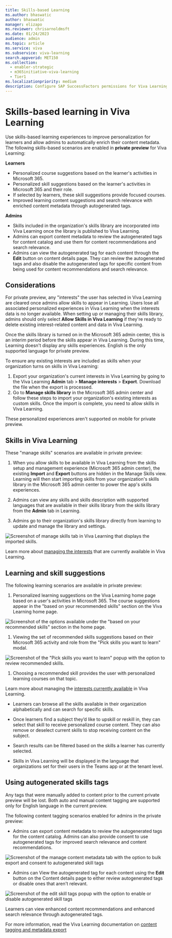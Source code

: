 ```yaml
---
title: Skills-based Learning 
ms.author: bhaswatic
author: bhaswatic
manager: elizapo
ms.reviewer: chrisarnoldmsft
ms.date: 01/24/2023
audience: admin
ms.topic: article
ms.service: viva
ms.subservice: viva-learning
search.appverid: MET150
ms.collection:
  - enabler-strategic
  - m365initiative-viva-learning
  - Tier1
ms.localizationpriority: medium
description: Configure SAP SuccessFactors permissions for Viva Learning integration.
---
```


# Skills-based learning in Viva Learning

Use skills-based learning experiences to improve personalization for learners and allow admins to automatically enrich their content metadata.
The following skills-based scenarios are enabled in **private preview** for Viva Learning:

**Learners**

- Personalized course suggestions based on the learner's activities in Microsoft 365. 
- Personalized skill suggestions based on the learner's activities in Microsoft 365 and their role.
- If selected by learners, these skill suggestions provide focused courses. 
- Improved learning content suggestions and search relevance with enriched content metadata through autogenerated tags.

**Admins**

- Skills included in the organization's skills library are incorporated into Viva Learning once the library is published to Viva Learning.
- Admins can export content metadata to review the autogenerated tags for content catalog and use them for content recommendations and search relevance. 
- Admins can view the autogenerated tag for each content through the **Edit** button on content details page. They can review the autogenerated tags and also disable the autogenerated tags for specific content from being used for content recommendations and search relevance.

## Considerations 

For private preview, any "interests" the user has selected in Viva Learning are cleared once admins allow skills to appear in Learning. Users lose all associated personalized experiences in Viva Learning when the interests data is no longer available. When setting up or managing their skills library, admins should only select **Allow Skills in Viva Learning** if they're ready to delete existing interest-related content and data in Viva Learning.

Once the skills library is turned on in the Microsoft 365 admin center, this is an interim period before the skills appear in Viva Learning. During this time, Learning doesn't display any skills experiences. 
English is the only supported language for private preview. 

To ensure any existing interests are included as skills when your organization turns on skills in Viva Learning: 

1. Export your organization's current interests in Viva Learning by going to the Viva Learning **Admin** tab > **Manage interests** > **Export**. Download the file when the export is processed. 
2. Go to **Manage skills library** in the Microsoft 365 admin center and follow these steps to import your organization's existing interests as custom skills. Once the import is complete, you need to allow skills in Viva Learning. 

These personalized experiences aren't supported on mobile for private preview. 

## Skills in Viva Learning

These "manage skills" scenarios are available in private preview:

1. When you allow skills to be available in Viva Learning from the skills setup and management experience (Microsoft 365 admin center), the existing **Import** and **Export** buttons are hidden in the Manage Skills view. Learning will then start importing skills from your organization's skills library in the Microsoft 365 admin center to power the app's skills experiences. 

2. Admins can view any skills and skills description with supported languages that are available in their skills library from the skills library from the **Admin** tab in Learning.

3. Admins go to their organization's skills library directly from learning to update and manage the library and settings.


![Screenshot of manage skills tab in Viva Learning that displays the imported skills.](../media/learning/skills-learning-manage-skills.png)


Learn more about [managing the interests](/viva/learning/interests) that are currently available in Viva Learning. 

## Learning and skill suggestions

The following learning scenarios are available in private preview:

1. Personalized learning suggestions on the Viva Learning home page based on a user's activities in Microsoft 365. The course suggestions appear in the "based on your recommended skills" section on the Viva Learning home page. 


![Screenshot of the options available under the "based on your recommended skills" section in the home page.](../media/learning/skills-recommendation.png)

1. Viewing the set of recommended skills suggestions based on their Microsoft 365 activity and role from the "Pick skills you want to learn" modal. 

![Screenshot of the "Pick skills you want to learn" popup with the option to review recommended skills.](../media/learning/skills-pick-skills.png)

1. Choosing a recommended skill provides the user with personalized learning courses on that topic. 

Learn more about managing the [interests currently available](https://support.microsoft.com/en-au/office/personalize-your-learning-with-viva-learning-ca774f08-6bed-441b-a74b-3aac15cd9019) in Viva Learning.

- Learners can browse all the skills available in their organization alphabetically and can search for specific skills.

- Once learners find a subject they’d like to upskill or reskill in, they can select that skill to receive personalized course content. They can also remove or deselect current skills to stop receiving content on the subject. 

- Search results can be filtered based on the skills a learner has currently selected.

- Skills in Viva Learning will be displayed in the language that organizations set for their users in the Teams app or at the tenant level. 

## Using autogenerated skills tags 

Any tags that were manually added to content prior to the current private preview will be lost.
Both auto and manual content tagging are supported only for English language in the current preview. 

The following content tagging scenarios enabled for admins in the private preview:

- Admins can export content metadata to review the autogenerated tags for the content catalog. Admins can also provide consent to use autogenerated tags for improved search relevance and content recommendations. 

![Screenshot of the manage content metadata tab with the option to bulk export and consent to autogenerated skill tags](../media/learning/skills-bulk-import.png)

- Admins can View the autogenerated tag for each content using the **Edit** button on the Content details page to either review autogenerated tags or disable ones that aren't relevant.

![Screenshot of the edit skill tags popup with the option to enable or disable autogenerated skill tags](../media/learning/skills-autogenerated-tags.png)

Learners can view enhanced content recommendations and enhanced search relevance through autogenerated tags. 

For more information, read the Viva Learning documentation on [content tagging and metadata export](/viva/learning/content-tagging)